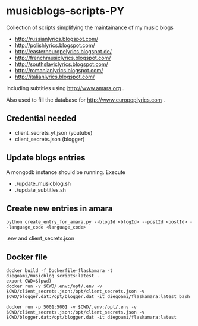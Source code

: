 # musicblogs-scripts-PY

Collection of scripts simplifying the maintainance of my music blogs

* http://russianlyrics.blogspot.com/
* http://polishlyrics.blogspot.com/
* http://easterneuropelyrics.blogspot.de/
* http://frenchmusiclyrics.blogspot.com/
* http://southslaviclyrics.blogspot.com/
* http://romanianlyrics.blogspot.com/
* http://italianlyrics.blogspot.com/

Including subtitles using http://www.amara.org .

Also used to fill the database for http://www.europoplyrics.com .

## Credential needed

* client_secrets_yt.json (youtube)
* client_secrets.json (blogger)

## Update blogs entries

A mongodb instance should be running. Execute

* ./update_musicblog.sh
* ./update_subtitles.sh


## Create new entries in amara

```
python create_entry_for_amara.py --blogId <blogId> --postId <postId> --language_code <language_code>
```

.env and client_secrets.json

## Docker file
```
docker build -f Dockerfile-flaskamara -t diegoami/musicblog_scripts:latest .
export CWD=$(pwd)
docker run -v $CWD/.env:/opt/.env -v $CWD/client_secrets.json:/opt/client_secrets.json -v $CWD/blogger.dat:/opt/blogger.dat -it diegoami/flaskamara:latest bash

docker run -p 5001:5001 -v $CWD/.env:/opt/.env -v $CWD/client_secrets.json:/opt/client_secrets.json -v $CWD/blogger.dat:/opt/blogger.dat -it diegoami/flaskamara:latest
```